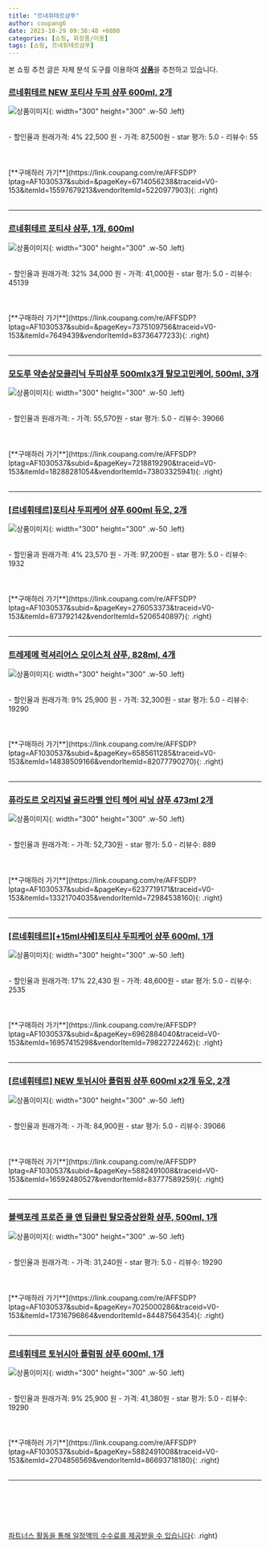 ```yaml
---
title: "르네휘테르샴푸"
author: coupang6
date: 2023-10-29 09:38:48 +0800
categories: [쇼핑, 화장품/미용]
tags: [쇼핑, 르네휘테르샴푸]
---
```


본 쇼핑 추천 글은 자체 분석 도구를 이용하여 [**상품**](https://link.coupang.com/a/bao1ui)을 추천하고 있습니다.

### [르네휘테르 NEW 포티샤 두피 샴푸 600ml, 2개](https://link.coupang.com/re/AFFSDP?lptag=AF1030537&subid=&pageKey=6714056238&traceid=V0-153&itemId=15597679213&vendorItemId=5220977903)

![상품이미지](https://thumbnail7.coupangcdn.com/thumbnails/remote/230x230ex/image/vendor_inventory/38b9/d649816293a4760d3ace9c704606d3b66f40fb116e7e47788551d1697c47.jpg){: width="300" height="300" .w-50 .left}


<br>
- 할인율과 원래가격: 4%  22,500   원
- 가격: 87,500원
- star 평가: 5.0
- 리뷰수: 55
<br>
<br>
<br>
<br>
[**구매하러 가기**](https://link.coupang.com/re/AFFSDP?lptag=AF1030537&subid=&pageKey=6714056238&traceid=V0-153&itemId=15597679213&vendorItemId=5220977903){: .right}
<br>
<br>

---

### [르네휘테르 포티샤 샴푸, 1개, 600ml](https://link.coupang.com/re/AFFSDP?lptag=AF1030537&subid=&pageKey=7375109756&traceid=V0-153&itemId=7649439&vendorItemId=83736477233)

![상품이미지](https://thumbnail10.coupangcdn.com/thumbnails/remote/230x230ex/image/vendor_inventory/4458/0878f06a76b0f355076a7d57e114b922d46d47abb21602b8d401b3cdd61a.jpg){: width="300" height="300" .w-50 .left}


<br>
- 할인율과 원래가격: 32%  34,000   원
- 가격: 41,000원
- star 평가: 5.0
- 리뷰수: 45139
<br>
<br>
<br>
<br>
[**구매하러 가기**](https://link.coupang.com/re/AFFSDP?lptag=AF1030537&subid=&pageKey=7375109756&traceid=V0-153&itemId=7649439&vendorItemId=83736477233){: .right}
<br>
<br>

---

### [모도루 약손상모클리닉 두피샴푸 500mlx3개 탈모고민케어, 500ml, 3개](https://link.coupang.com/re/AFFSDP?lptag=AF1030537&subid=&pageKey=7218819290&traceid=V0-153&itemId=18288281054&vendorItemId=73803325941)

![상품이미지](https://thumbnail8.coupangcdn.com/thumbnails/remote/230x230ex/image/vendor_inventory/1a0e/56559e8a5e1e2d1d1dbe1aa6038f6e271662019167e2de1be1b8edad0db7.jpg){: width="300" height="300" .w-50 .left}


<br>
- 할인율과 원래가격: 
- 가격: 55,570원
- star 평가: 5.0
- 리뷰수: 39066
<br>
<br>
<br>
<br>
[**구매하러 가기**](https://link.coupang.com/re/AFFSDP?lptag=AF1030537&subid=&pageKey=7218819290&traceid=V0-153&itemId=18288281054&vendorItemId=73803325941){: .right}
<br>
<br>

---

### [[르네휘테르]포티샤 두피케어 샴푸 600ml 듀오, 2개](https://link.coupang.com/re/AFFSDP?lptag=AF1030537&subid=&pageKey=276053373&traceid=V0-153&itemId=873792142&vendorItemId=5206540897)

![상품이미지](https://thumbnail7.coupangcdn.com/thumbnails/remote/230x230ex/image/vendor_inventory/44f6/682985bf1311f712b5ec685fa8223c2038ed6411e8cd26ab4726e3d00d9d.jpg){: width="300" height="300" .w-50 .left}


<br>
- 할인율과 원래가격: 4%  23,570   원
- 가격: 97,200원
- star 평가: 5.0
- 리뷰수: 1932
<br>
<br>
<br>
<br>
[**구매하러 가기**](https://link.coupang.com/re/AFFSDP?lptag=AF1030537&subid=&pageKey=276053373&traceid=V0-153&itemId=873792142&vendorItemId=5206540897){: .right}
<br>
<br>

---

### [트레제메 럭셔리어스 모이스처 샴푸, 828ml, 4개](https://link.coupang.com/re/AFFSDP?lptag=AF1030537&subid=&pageKey=6585611285&traceid=V0-153&itemId=14838509166&vendorItemId=82077790270)

![상품이미지](https://thumbnail7.coupangcdn.com/thumbnails/remote/230x230ex/image/vendor_inventory/c5bd/bf0640c645bb4c1cf3262587cedab4b296a0e53d8bdef56d6c6666af61ae.jpg){: width="300" height="300" .w-50 .left}


<br>
- 할인율과 원래가격: 9%  25,900   원
- 가격: 32,300원
- star 평가: 5.0
- 리뷰수: 19290
<br>
<br>
<br>
<br>
[**구매하러 가기**](https://link.coupang.com/re/AFFSDP?lptag=AF1030537&subid=&pageKey=6585611285&traceid=V0-153&itemId=14838509166&vendorItemId=82077790270){: .right}
<br>
<br>

---

### [퓨라도르 오리지널 골드라벨 안티 헤어 씨닝 샴푸 473ml 2개](https://link.coupang.com/re/AFFSDP?lptag=AF1030537&subid=&pageKey=6237719171&traceid=V0-153&itemId=13321704035&vendorItemId=72984538160)

![상품이미지](https://thumbnail6.coupangcdn.com/thumbnails/remote/230x230ex/image/vendor_inventory/1a58/6eb417f9ccf547b65942dcbfaa0d15aec0e9eb30b5c73976d980b810346a.jpg){: width="300" height="300" .w-50 .left}


<br>
- 할인율과 원래가격: 
- 가격: 52,730원
- star 평가: 5.0
- 리뷰수: 889
<br>
<br>
<br>
<br>
[**구매하러 가기**](https://link.coupang.com/re/AFFSDP?lptag=AF1030537&subid=&pageKey=6237719171&traceid=V0-153&itemId=13321704035&vendorItemId=72984538160){: .right}
<br>
<br>

---

### [[르네휘테르][+15ml샤쉐]포티샤 두피케어 샴푸 600ml, 1개](https://link.coupang.com/re/AFFSDP?lptag=AF1030537&subid=&pageKey=6962884040&traceid=V0-153&itemId=16957415298&vendorItemId=79822722462)

![상품이미지](https://thumbnail9.coupangcdn.com/thumbnails/remote/230x230ex/image/vendor_inventory/e7cd/131cbb4bc6c5625b64d7d5f18ba87e6a29428723bc8c5663b5eb22763d77.jpg){: width="300" height="300" .w-50 .left}


<br>
- 할인율과 원래가격: 17%  22,430   원
- 가격: 48,600원
- star 평가: 5.0
- 리뷰수: 2535
<br>
<br>
<br>
<br>
[**구매하러 가기**](https://link.coupang.com/re/AFFSDP?lptag=AF1030537&subid=&pageKey=6962884040&traceid=V0-153&itemId=16957415298&vendorItemId=79822722462){: .right}
<br>
<br>

---

### [[르네휘테르] NEW 토뉘시아 플럼핑 샴푸 600ml x2개 듀오, 2개](https://link.coupang.com/re/AFFSDP?lptag=AF1030537&subid=&pageKey=5882491008&traceid=V0-153&itemId=16592480527&vendorItemId=83777589259)

![상품이미지](https://thumbnail6.coupangcdn.com/thumbnails/remote/230x230ex/image/vendor_inventory/5949/4aa6937bc5e88ca158f264a1d4733bdd2462741c9b51e3f3f7c9582f672d.jpg){: width="300" height="300" .w-50 .left}


<br>
- 할인율과 원래가격: 
- 가격: 84,900원
- star 평가: 5.0
- 리뷰수: 39066
<br>
<br>
<br>
<br>
[**구매하러 가기**](https://link.coupang.com/re/AFFSDP?lptag=AF1030537&subid=&pageKey=5882491008&traceid=V0-153&itemId=16592480527&vendorItemId=83777589259){: .right}
<br>
<br>

---

### [블랙포레 프로즌 쿨 앤 딥클린 탈모증상완화 샴푸, 500ml, 1개](https://link.coupang.com/re/AFFSDP?lptag=AF1030537&subid=&pageKey=7025000286&traceid=V0-153&itemId=17316796864&vendorItemId=84487564354)

![상품이미지](https://thumbnail8.coupangcdn.com/thumbnails/remote/230x230ex/image/retail/images/8342634021747196-aa7e8c03-cedc-4ead-a01a-00aac65fb095.jfif){: width="300" height="300" .w-50 .left}


<br>
- 할인율과 원래가격: 
- 가격: 31,240원
- star 평가: 5.0
- 리뷰수: 19290
<br>
<br>
<br>
<br>
[**구매하러 가기**](https://link.coupang.com/re/AFFSDP?lptag=AF1030537&subid=&pageKey=7025000286&traceid=V0-153&itemId=17316796864&vendorItemId=84487564354){: .right}
<br>
<br>

---

### [르네휘테르 토뉘시아 플럼핑 샴푸 600ml, 1개](https://link.coupang.com/re/AFFSDP?lptag=AF1030537&subid=&pageKey=5882491008&traceid=V0-153&itemId=2704856569&vendorItemId=86693718180)

![상품이미지](https://thumbnail7.coupangcdn.com/thumbnails/remote/230x230ex/image/vendor_inventory/ceab/9805bc800879f982a6ffbf45cff93a2e79db2983e85e7d95cde951411dd0.jpg){: width="300" height="300" .w-50 .left}


<br>
- 할인율과 원래가격: 9%  25,900   원
- 가격: 41,380원
- star 평가: 5.0
- 리뷰수: 19290
<br>
<br>
<br>
<br>
[**구매하러 가기**](https://link.coupang.com/re/AFFSDP?lptag=AF1030537&subid=&pageKey=5882491008&traceid=V0-153&itemId=2704856569&vendorItemId=86693718180){: .right}
<br>
<br>

---
<br><br><br><br><br> [파트너스 활동을 통해 일정액의 수수료를 제공받을 수 있습니다](https://link.coupang.com/a/bao1ui){: .right}